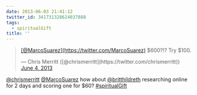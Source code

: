 ```yaml
---
date: 2013-06-03 21:41:12
twitter_id: 341731328624037888
tags:
  - spiritualGift
title: ''
---
```


<blockquote class="twitter-tweet"><p lang="und" dir="ltr"><a href="https://twitter.com/MarcoSuarez?ref_src=twsrc%5Etfw">[@MarcoSuarez](https://twitter.com/MarcoSuarez)</a> $600?!? Try $100.</p>&mdash; Chris Merritt ([@chrismerritt](https://twitter.com/chrismerritt)) <a href="https://twitter.com/chrismerritt/status/341729581033730048?ref_src=twsrc%5Etfw">June 4, 2013</a></blockquote>
<script async src="https://platform.twitter.com/widgets.js" charset="utf-8"></script>

[@chrismerritt](https://twitter.com/chrismerritt) [@MarcoSuarez](https://twitter.com/MarcoSuarez) how about [@britthildreth](https://twitter.com/britthildreth) researching online for 2 days and scoring one for $60? [#spiritualGift](https://twitter.com/hashtag/spiritualGift)
